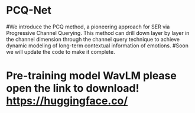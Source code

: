 # PCQ-Net
#We introduce the PCQ method, a pioneering approach for SER via Progressive Channel Querying. This method can drill down layer by layer in the channel dimension through the channel query technique to achieve dynamic modeling of long-term contextual information of emotions.
#Soon we will update the code to make it complete.
# Pre-training model WavLM please open the link to download! https://huggingface.co/

